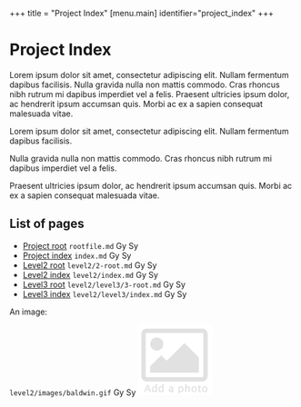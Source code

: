 +++
title = "Project Index"
[menu.main]
identifier="project_index"
+++

# Project Index

Lorem ipsum dolor sit amet, consectetur adipiscing elit. Nullam fermentum dapibus facilisis. Nulla gravida nulla non mattis commodo. Cras rhoncus nibh rutrum mi dapibus imperdiet vel a felis. Praesent ultricies ipsum dolor, ac hendrerit ipsum accumsan quis. Morbi ac ex a sapien consequat malesuada vitae.



Lorem ipsum dolor sit amet, consectetur adipiscing elit. Nullam fermentum dapibus facilisis. 

Nulla gravida nulla non mattis commodo. Cras rhoncus nibh rutrum mi dapibus imperdiet vel a felis. 

Praesent ultricies ipsum dolor, ac hendrerit ipsum accumsan quis. Morbi ac ex a sapien consequat malesuada vitae.


## List of pages


* [Project root](rootfile.md) `rootfile.md` Gy Sy
* [Project index](index.md) `index.md` Gy Sy
* [Level2 root](level2/2-root.md) `level2/2-root.md` Gy Sy
* [Level2 index](level2/index.md) `level2/index.md` Gy Sy
* [Level3 root](level2/level3/3-root.md) `level2/level3/3-root.md` Gy Sy
* [Level3 index](level2/level3/index.md) `level2/level3/index.md` Gy Sy

An image:

`level2/images/baldwin.gif` Gy Sy
![add](level2/images/baldwin.gif)
